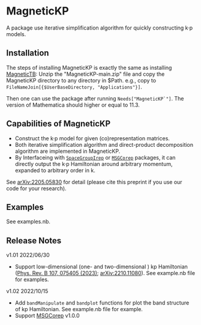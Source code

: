 # MagneticKP

A package use iterative simplification algorithm for quickly constructing k·p models.


## Installation

The steps of installing MagneticKP is exactly the same as installing [MagneticTB](https://github.com/zhangzeyingvv/MagneticTB):
Unzip the "MagneticKP-main.zip" file and copy the MagneticKP directory to any directory in $Path. e.g.,
copy to ```FileNameJoin[{$UserBaseDirectory, "Applications"}]```.


Then one can use the package after running ```Needs["MagneticKP`"]```.
The version of Mathematica should higher or equal to 11.3.

## Capabilities of MagneticKP

* Construct the k·p model for given (co)representation matrices.
* Both iterative simplification algorithm and direct-product decomposition algorithm are implemented in MagneticKP.
* By Interfaceing with [```SpaceGroupIrep```](https://github.com/goodluck1982/SpaceGroupIrep) or [```MSGCorep```](https://github.com/goodluck1982/MSGCorep) packages, it can directly output the k·p Hamiltonian around arbitrary momentum, expanded to arbitrary order in k.

See [arXiv:2205.05830](https://arxiv.org/abs/2205.05830) for detail (please cite this preprint if you use our code for your research).

## Examples

See examples.nb.

## Release Notes

v1.01   2022/06/30

* Support low-dimensional (one- and two-dimensional ) kp Hamiltonian ([Phys. Rev. B 107, 075405 (2023)]([10.1103/PhysRevB.107.075405](https://link.aps.org/doi/10.1103/PhysRevB.107.075405)); [arXiv:2210.11080](https://arxiv.org/abs/2210.11080)). See example.nb file for examples.

v1.02   2022/10/15

* Add ```bandManipulate``` and ```bandplot``` functions for plot the band structure of kp Hamiltonian. See example.nb file for example.
* Support [MSGCorep](https://github.com/goodluck1982/MSGCorep) v1.0.0
